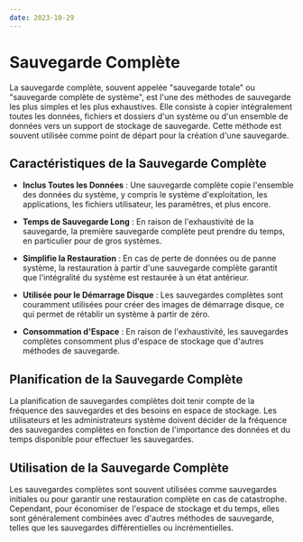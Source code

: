 ```yaml
---
date: 2023-10-29
---
```

# Sauvegarde Complète

La sauvegarde complète, souvent appelée "sauvegarde totale" ou "sauvegarde complète de système", est l'une des méthodes de sauvegarde les plus simples et les plus exhaustives. Elle consiste à copier intégralement toutes les données, fichiers et dossiers d'un système ou d'un ensemble de données vers un support de stockage de sauvegarde. Cette méthode est souvent utilisée comme point de départ pour la création d'une sauvegarde.

## Caractéristiques de la Sauvegarde Complète

- **Inclus Toutes les Données** : Une sauvegarde complète copie l'ensemble des données du système, y compris le système d'exploitation, les applications, les fichiers utilisateur, les paramètres, et plus encore.

- **Temps de Sauvegarde Long** : En raison de l'exhaustivité de la sauvegarde, la première sauvegarde complète peut prendre du temps, en particulier pour de gros systèmes.

- **Simplifie la Restauration** : En cas de perte de données ou de panne système, la restauration à partir d'une sauvegarde complète garantit que l'intégralité du système est restaurée à un état antérieur.

- **Utilisée pour le Démarrage Disque** : Les sauvegardes complètes sont couramment utilisées pour créer des images de démarrage disque, ce qui permet de rétablir un système à partir de zéro.

- **Consommation d'Espace** : En raison de l'exhaustivité, les sauvegardes complètes consomment plus d'espace de stockage que d'autres méthodes de sauvegarde.

## Planification de la Sauvegarde Complète

La planification de sauvegardes complètes doit tenir compte de la fréquence des sauvegardes et des besoins en espace de stockage. Les utilisateurs et les administrateurs système doivent décider de la fréquence des sauvegardes complètes en fonction de l'importance des données et du temps disponible pour effectuer les sauvegardes.

## Utilisation de la Sauvegarde Complète

Les sauvegardes complètes sont souvent utilisées comme sauvegardes initiales ou pour garantir une restauration complète en cas de catastrophe. Cependant, pour économiser de l'espace de stockage et du temps, elles sont généralement combinées avec d'autres méthodes de sauvegarde, telles que les sauvegardes différentielles ou incrémentielles.

